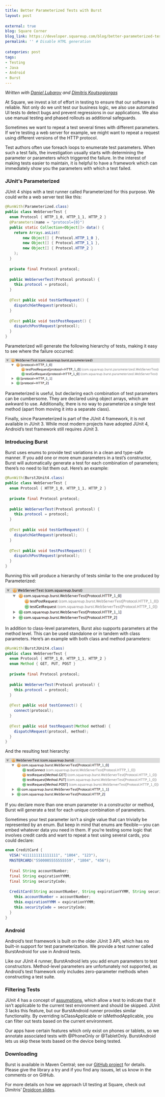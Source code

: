 ```yaml
---
title: Better Parameterized Tests with Burst
layout: post

external: true
blog: Square Corner
blog_link: https://developer.squareup.com/blog/better-parameterized-tests-with-burst
permalink: '' # Disable HTML generation

categories: post
tags:
- Testing
- Java
- Android
- Burst
---
```


_Written with [Daniel Lubarov](https://twitter.com/dlubarov) and [Dimitris Koutsogiorgas](https://twitter.com/dnkoutso)_

At Square, we invest a lot of effort in testing to ensure that our software is reliable. Not only do we unit test our business logic, we also use automated UI tests to detect bugs and prevent regressions in our applications. We also use manual testing and phased rollouts as additional safeguards.

Sometimes we want to repeat a test several times with different parameters. If we’re testing a web server for example, we might want to repeat a request using different versions of the HTTP protocol.

Test authors often use foreach loops to enumerate test parameters. When such a test fails, the investigation usually starts with determining the parameter or parameters which triggered the failure. In the interest of making tests easier to maintain, it is helpful to have a framework which can immediately show you the parameters with which a test failed.


### JUnit's Parameterized

JUnit 4 ships with a test runner called Parameterized for this purpose. We could write a web server test like this:

```java
@RunWith(Parameterized.class)
public class WebServerTest {
  enum Protocol { HTTP_1_0, HTTP_1_1, HTTP_2 }
  @Parameters(name = "protocol={0}")
  public static Collection<Object[]> data() {
    return Arrays.asList(
        new Object[] { Protocol.HTTP_1_0 },
        new Object[] { Protocol.HTTP_1_1 },
        new Object[] { Protocol.HTTP_2 }
    );
  }

  private final Protocol protocol;

  public WebServerTest(Protocol protocol) {
    this.protocol = protocol;
  }

  @Test public void testGetRequest() {
    dispatchGetRequest(protocol);
  }

  @Test public void testPostRequest() {
    dispatchPostRequest(protocol);
  }
}
```

Parameterized will generate the following hierarchy of tests, making it easy to see where the failure occurred:

![](/static/post-image/burst-0.png)

Parameterized is useful, but declaring each combination of test parameters can be cumbersome. They are declared using object arrays, which are awkward to use. Additionally, there is no way to parameterize a single test method (apart from moving it into a separate class).

Finally, since Parameterized is part of the JUnit 4 framework, it is not available in JUnit 3. While most modern projects have adopted JUnit 4, Android’s test framework still requires JUnit 3.


### Introducing Burst

Burst uses enums to provide test variations in a clean and type-safe manner. If you add one or more enum parameters in a test’s constructor, Burst will automatically generate a test for each combination of parameters; there’s no need to list them out. Here’s an example:

```java
@RunWith(BurstJUnit4.class)
public class WebServerTest {
  enum Protocol { HTTP_1_0, HTTP_1_1, HTTP_2 }

  private final Protocol protocol;

  public WebServerTest(Protocol protocol) {
    this.protocol = protocol;
  }

  @Test public void testGetRequest() {
    dispatchGetRequest(protocol);
  }

  @Test public void testPostRequest() {
    dispatchPostRequest(protocol);
  }
}
```

Running this will produce a hierarchy of tests similar to the one produced by Parameterized:

![](/static/post-image/burst-1.png)

In addition to class-level parameters, Burst also supports parameters at the method level. This can be used standalone or in tandem with class parameters. Here’s an example with both class and method parameters:

```java
@RunWith(BurstJUnit4.class)
public class WebServerTest {
  enum Protocol { HTTP_1_0, HTTP_1_1, HTTP_2 }
  enum Method { GET, PUT, POST }

  private final Protocol protocol;

  public WebServerTest(Protocol protocol) {
    this.protocol = protocol;
  }

  @Test public void testConnect() {
    connect(protocol);
  }

  @Test public void testRequest(Method method) {
    dispatchRequest(protocol, method);
  }
}
```

And the resulting test hierarchy:

![](/static/post-image/burst-2.png)

If you declare more than one enum parameter in a constructor or method, Burst will generate a test for each unique combination of parameters.

Sometimes your test parameter isn’t a single value that can trivially be represented by an enum. But keep in mind that enums are flexible — you can embed whatever data you need in them. If you’re testing some logic that involves credit cards and want to repeat a test using several cards, you could declare:

```java
enum CreditCard {
  VISA("4111111111111111", "1804", "123"),
  MASTERCARD("5500005555555559", "1804", "456");

  final String accountNumber;
  final String expirationYYMM;
  final String securityCode;

  CreditCard(String accountNumber, String expirationYYMM, String securityCode) {
    this.accountNumber = accountNumber;
    this.expirationYYMM = expirationYYMM;
    this.securityCode = securityCode;
  }
}
```


### Android

Android’s test framework is built on the older JUnit 3 API, which has no built-in support for test parameterization. We provide a test runner called BurstAndroid for use in Android tests.

Like our JUnit 4 runner, BurstAndroid lets you add enum parameters to test constructors. Method-level parameters are unfortunately not supported, as Android’s test framework only includes zero-parameter methods when constructing a test suite.


### Filtering Tests

JUnit 4 has a concept of [assumptions](http://junit.sourceforge.net/javadoc/org/junit/Assume.html), which allow a test to indicate that it isn’t applicable to the current test environment and should be skipped. JUnit 3 lacks this feature, but our BurstAndroid runner provides similar functionality. By overriding isClassApplicable or isMethodApplicable, you can filter out tests based on the current environment.

Our apps have certain features which only exist on phones or tablets, so we annotate associated tests with @PhoneOnly or @TabletOnly. BurstAndroid lets us skip these tests based on the device being tested.


### Downloading

Burst is available in Maven Central; see our [GitHub project](https://github.com/square/burst) for details. Please give the library a try and if you find any issues, let us know in the comments or on GitHub.

For more details on how we approach UI testing at Square, check out Dimitris’ [Droidcon slides](https://speakerdeck.com/dnkoutso/automated-testing-at-square-droidcon-nyc-2014).